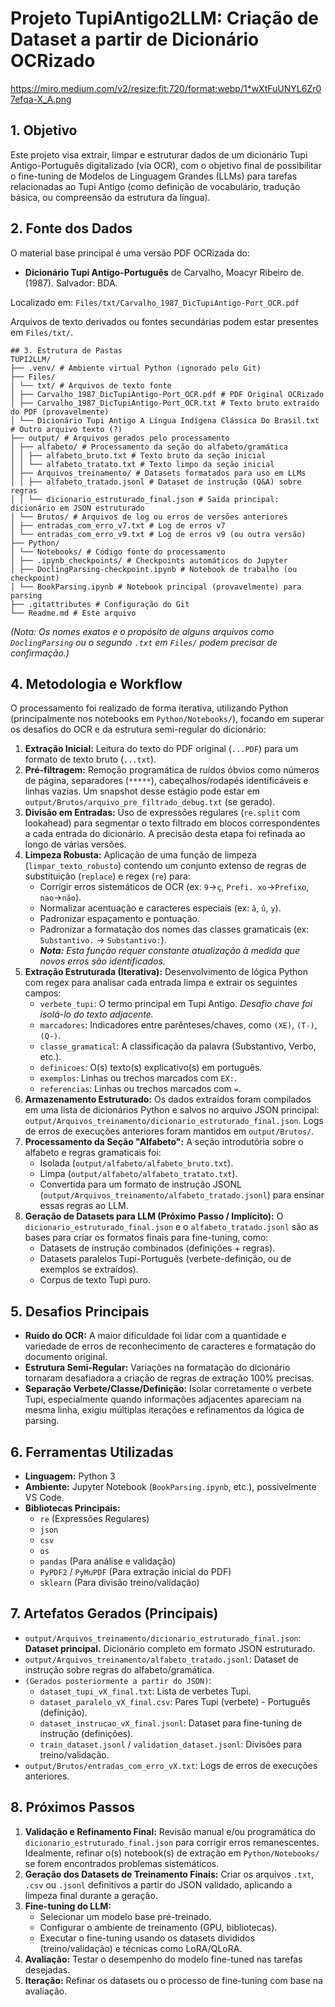 # Projeto TupiAntigo2LLM: Criação de Dataset a partir de Dicionário OCRizado
https://miro.medium.com/v2/resize:fit:720/format:webp/1*wXtFuUNYL6Zr07efqa-X_A.png
## 1. Objetivo

Este projeto visa extrair, limpar e estruturar dados de um dicionário Tupi Antigo-Português digitalizado (via OCR), com o objetivo final de possibilitar o fine-tuning de Modelos de Linguagem Grandes (LLMs) para tarefas relacionadas ao Tupi Antigo (como definição de vocabulário, tradução básica, ou compreensão da estrutura da língua).

## 2. Fonte dos Dados

O material base principal é uma versão PDF OCRizada do:

*   **Dicionário Tupi Antigo-Português** de Carvalho, Moacyr Ribeiro de. (1987). Salvador: BDA.

Localizado em: `Files/txt/Carvalho_1987_DicTupiAntigo-Port_OCR.pdf`

Arquivos de texto derivados ou fontes secundárias podem estar presentes em `Files/txt/`.
```
## 3. Estrutura de Pastas
TUPI2LLM/
├── .venv/ # Ambiente virtual Python (ignorado pelo Git)
├── Files/
│ └── txt/ # Arquivos de texto fonte
│ ├── Carvalho_1987_DicTupiAntigo-Port_OCR.pdf # PDF Original OCRizado
│ ├── Carvalho_1987_DicTupiAntigo-Port_OCR.txt # Texto bruto extraído do PDF (provavelmente)
│ └── Dicionário Tupi Antigo A Língua Indígena Clássica Do Brasil.txt # Outro arquivo texto (?)
├── output/ # Arquivos gerados pelo processamento
│ ├── alfabeto/ # Processamento da seção do alfabeto/gramática
│ │ ├── alfabeto_bruto.txt # Texto bruto da seção inicial
│ │ └── alfabeto_tratato.txt # Texto limpo da seção inicial
│ ├── Arquivos_treinamento/ # Datasets formatados para uso em LLMs
│ │ ├── alfabeto_tratado.jsonl # Dataset de instrução (Q&A) sobre regras
│ │ └── dicionario_estruturado_final.json # Saída principal: dicionário em JSON estruturado
│ └── Brutos/ # Arquivos de log ou erros de versões anteriores
│ ├── entradas_com_erro_v7.txt # Log de erros v7
│ └── entradas_com_erro_v9.txt # Log de erros v9 (ou outra versão)
├── Python/
│ └── Notebooks/ # Código fonte do processamento
│ ├── .ipynb_checkpoints/ # Checkpoints automáticos do Jupyter
│ ├── DoclingParsing-checkpoint.ipynb # Notebook de trabalho (ou checkpoint)
│ └── BookParsing.ipynb # Notebook principal (provavelmente) para parsing
├── .gitattributes # Configuração do Git
└── Readme.md # Este arquivo
```
*(Nota: Os nomes exatos e o propósito de alguns arquivos como `DoclingParsing` ou o segundo `.txt` em `Files/` podem precisar de confirmação.)*

## 4. Metodologia e Workflow

O processamento foi realizado de forma iterativa, utilizando Python (principalmente nos notebooks em `Python/Notebooks/`), focando em superar os desafios do OCR e da estrutura semi-regular do dicionário:

1.  **Extração Inicial:** Leitura do texto do PDF original (`...PDF`) para um formato de texto bruto (`...txt`).
2.  **Pré-filtragem:** Remoção programática de ruídos óbvios como números de página, separadores (`*****`), cabeçalhos/rodapés identificáveis e linhas vazias. Um snapshot desse estágio pode estar em `output/Brutos/arquivo_pre_filtrado_debug.txt` (se gerado).
3.  **Divisão em Entradas:** Uso de expressões regulares (`re.split` com lookahead) para segmentar o texto filtrado em blocos correspondentes a cada entrada do dicionário. A precisão desta etapa foi refinada ao longo de várias versões.
4.  **Limpeza Robusta:** Aplicação de uma função de limpeza (`limpar_texto_robusto`) contendo um conjunto extenso de regras de substituição (`replace`) e regex (`re`) para:
    *   Corrigir erros sistemáticos de OCR (ex: `9`->`ç`, `Prefi. xo`->`Prefixo`, `nao`->`não`).
    *   Normalizar acentuação e caracteres especiais (ex: `ã`, `û`, `y`).
    *   Padronizar espaçamento e pontuação.
    *   Padronizar a formatação dos nomes das classes gramaticais (ex: `Substantivo.` -> `Substantivo:`).
    *   ***Nota:*** *Esta função requer constante atualização à medida que novos erros são identificados.*
5.  **Extração Estruturada (Iterativa):** Desenvolvimento de lógica Python com regex para analisar cada entrada limpa e extrair os seguintes campos:
    *   `verbete_tupi`: O termo principal em Tupi Antigo. *Desafio chave foi isolá-lo do texto adjacente.*
    *   `marcadores`: Indicadores entre parênteses/chaves, como `(XE)`, `(T-)`, `(Q-)`.
    *   `classe_gramatical`: A classificação da palavra (Substantivo, Verbo, etc.).
    *   `definicoes`: O(s) texto(s) explicativo(s) em português.
    *   `exemplos`: Linhas ou trechos marcados com `EX:`.
    *   `referencias`: Linhas ou trechos marcados com `=`.
6.  **Armazenamento Estruturado:** Os dados extraídos foram compilados em uma lista de dicionários Python e salvos no arquivo JSON principal: `output/Arquivos_treinamento/dicionario_estruturado_final.json`. Logs de erros de execuções anteriores foram mantidos em `output/Brutos/`.
7.  **Processamento da Seção "Alfabeto":** A seção introdutória sobre o alfabeto e regras gramaticais foi:
    *   Isolada (`output/alfabeto/alfabeto_bruto.txt`).
    *   Limpa (`output/alfabeto/alfabeto_tratato.txt`).
    *   Convertida para um formato de instrução JSONL (`output/Arquivos_treinamento/alfabeto_tratado.jsonl`) para ensinar essas regras ao LLM.
8.  **Geração de Datasets para LLM (Próximo Passo / Implícito):** O `dicionario_estruturado_final.json` e o `alfabeto_tratado.jsonl` são as bases para criar os formatos finais para fine-tuning, como:
    *   Datasets de instrução combinados (definições + regras).
    *   Datasets paralelos Tupi-Português (verbete-definição, ou de exemplos se extraídos).
    *   Corpus de texto Tupi puro.

## 5. Desafios Principais

*   **Ruído do OCR:** A maior dificuldade foi lidar com a quantidade e variedade de erros de reconhecimento de caracteres e formatação do documento original.
*   **Estrutura Semi-Regular:** Variações na formatação do dicionário tornaram desafiadora a criação de regras de extração 100% precisas.
*   **Separação Verbete/Classe/Definição:** Isolar corretamente o verbete Tupi, especialmente quando informações adjacentes apareciam na mesma linha, exigiu múltiplas iterações e refinamentos da lógica de parsing.

## 6. Ferramentas Utilizadas

*   **Linguagem:** Python 3
*   **Ambiente:** Jupyter Notebook (`BookParsing.ipynb`, etc.), possivelmente VS Code.
*   **Bibliotecas Principais:**
    *   `re` (Expressões Regulares)
    *   `json`
    *   `csv`
    *   `os`
    *   `pandas` (Para análise e validação)
    *   `PyPDF2` / `PyMuPDF` (Para extração inicial do PDF)
    *   `sklearn` (Para divisão treino/validação)

## 7. Artefatos Gerados (Principais)

*   `output/Arquivos_treinamento/dicionario_estruturado_final.json`: **Dataset principal.** Dicionário completo em formato JSON estruturado.
*   `output/Arquivos_treinamento/alfabeto_tratado.jsonl`: Dataset de instrução sobre regras do alfabeto/gramática.
*   `(Gerados posteriormente a partir do JSON)`:
    *   `dataset_tupi_vX_final.txt`: Lista de verbetes Tupi.
    *   `dataset_paralelo_vX_final.csv`: Pares Tupi (verbete) - Português (definição).
    *   `dataset_instrucao_vX_final.jsonl`: Dataset para fine-tuning de instrução (definições).
    *   `train_dataset.jsonl` / `validation_dataset.jsonl`: Divisões para treino/validação.
*   `output/Brutos/entradas_com_erro_vX.txt`: Logs de erros de execuções anteriores.

## 8. Próximos Passos

1.  **Validação e Refinamento Final:** Revisão manual e/ou programática do `dicionario_estruturado_final.json` para corrigir erros remanescentes. Idealmente, refinar o(s) notebook(s) de extração em `Python/Notebooks/` se forem encontrados problemas sistemáticos.
2.  **Geração dos Datasets de Treinamento Finais:** Criar os arquivos `.txt`, `.csv` ou `.jsonl` definitivos a partir do JSON validado, aplicando a limpeza final durante a geração.
3.  **Fine-tuning do LLM:**
    *   Selecionar um modelo base pré-treinado.
    *   Configurar o ambiente de treinamento (GPU, bibliotecas).
    *   Executar o fine-tuning usando os datasets divididos (treino/validação) e técnicas como LoRA/QLoRA.
4.  **Avaliação:** Testar o desempenho do modelo fine-tuned nas tarefas desejadas.
5.  **Iteração:** Refinar os datasets ou o processo de fine-tuning com base na avaliação.
